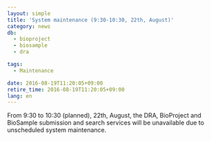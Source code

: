 ```yaml
---
layout: simple
title: 'System maintenance (9:30-10:30, 22th, August)'
category: news
db:
  - bioproject
  - biosample
  - dra

tags:
  - Maintenance

date: 2016-08-19T11:20:05+09:00
retire_time: 2016-08-19T11:20:05+09:00
lang: en
---
```


From 9:30 to 10:30 (planned), 22th, August, the DRA, BioProject and BioSample submission and search services will be unavailable due to unscheduled system maintenance.
